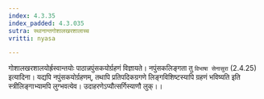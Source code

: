 ```yaml
---
index: 4.3.35
index_padded: 4.3.035
sutra: स्थानान्तगोशालखरशालाच्च
vritti: nyasa

---
```

गोशालखरशालयोर्ह्रस्वान्तयोः पाठान्नपुंसकयोर्ग्रहणं विज्ञायते। नपुंसकलिङ्गता तु `विभाषा सेनासुरा` (2.4.25) इत्यादिना। यद्यपि नपुंसकयोर्ग्रहणम्, तथापि प्रतिपदिकग्रगणे लिङ्गविशिष्टस्यापि ग्रहणं भविष्यति इति स्त्रीलिङ्गाभ्यामपि लुग्भवत्येव। उदाहरणेऽप्यौत्सर्गिस्याणौ लुक्।।